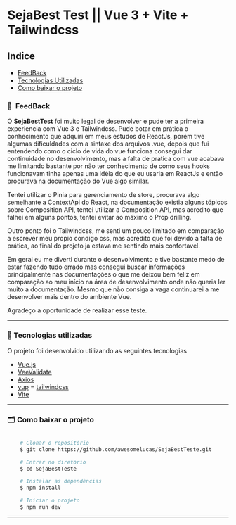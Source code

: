 # SejaBest Test || Vue 3 + Vite + Tailwindcss


## Indice

- [FeedBack](#-FeedBack)
- [Tecnologias Utilizadas](#-tecnologias-utilizadas)
- [Como baixar o projeto](#-como-baixar-o-projeto)

### 🔖&nbsp; FeedBack

O **SejaBestTest** foi muito legal de desenvolver e pude ter a primeira experiencia com Vue 3 e Tailwindcss. Pude botar em prática o conhecimento que adquiri em meus estudos de ReactJs, porém tive algumas dificuldades com a sintaxe dos arquivos .vue, depois que fui entendendo como o ciclo de vida do vue funciona consegui dar continuidade no desenvolvimento, mas a falta de pratica com vue acabava me limitando bastante por não ter conhecimento de como seus hooks funcionavam tinha apenas uma idéia do que eu usaria em ReactJs e então procurava na documentação do Vue algo similar.

Tentei utilizar o Pinia para gerenciamento de store, procurava algo semelhante a ContextApi do React, na documentação existia alguns tópicos sobre Composition API, tentei utilizar a Composition API, mas acredito que falhei em alguns pontos, tentei evitar ao máximo o Prop drilling.

Outro ponto foi o Tailwindcss, me senti um pouco limitado em comparação a escrever meu propio condigo css, mas acredito que foi devido a falta de prática, ao final do projeto ja estava me sentindo mais confortavel.

Em geral eu me diverti durante o desenvolvimento e tive bastante medo de estar fazendo tudo errado mas consegui buscar informações principalmente nas documentações o que me deixou bem feliz em comparação ao meu início na área de desenvolvimento onde não queria ler muito a documentação. Mesmo que não consiga a vaga continuarei a me desenvolver mais dentro do ambiente Vue.

Agradeço a oportunidade de realizar esse teste.


---

### 🚀 Tecnologias utilizadas

O projeto foi desenvolvido utilizando as seguintes tecnologias

- [Vue.js](https://vuejs.org/)
- [VeeValidate](https://vee-validate.logaretm.com/v4/)
- [Axios](https://github.com/axios/axios)
- [yup](https://github.com/jquense/yup)
= [tailwindcss](https://tailwindcss.com/)
- [Vite](https://vitejs.dev/)
---

### 🗂 Como baixar o projeto

```bash

    # Clonar o repositório
    $ git clone https://github.com/awesomelucas/SejaBestTeste.git

    # Entrar no diretório
    $ cd SejaBestTeste

    # Instalar as dependências
    $ npm install

    # Iniciar o projeto
    $ npm run dev
```

---
